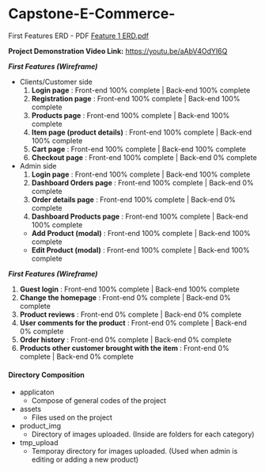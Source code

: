 # Capstone-E-Commerce-

First Features ERD - PDF
[Feature 1 ERD.pdf](https://github.com/JeanLance/Capstone-E-Commerce-/files/7696935/Feature.1.ERD.pdf)

**Project Demonstration Video Link:** https://youtu.be/aAbV4OdYI6Q


***First Features (Wireframe)***
* Clients/Customer side
  1. **Login page** : Front-end 100% complete | Back-end 100% complete
  2. **Registration page** : Front-end 100% complete | Back-end 100% complete
  3. **Products page** : Front-end 100% complete | Back-end 100% complete
  4. **Item page (product details)** : Front-end 100% complete | Back-end 100% complete
  5. **Cart page** : Front-end 100% complete | Back-end 100% complete
  6. **Checkout page** : Front-end 100% complete | Back-end 0% complete
* Admin side
  1. **Login page** : Front-end 100% complete | Back-end 100% complete
  2. **Dashboard Orders page** : Front-end 100% complete | Back-end 0% complete
  3. **Order details page** : Front-end 100% complete | Back-end 0% complete
  4. **Dashboard Products page** : Front-end 100% complete | Back-end 100% complete
    - **Add Product (modal)** : Front-end 100% complete | Back-end 100% complete
    - **Edit Product (modal)** : Front-end 100% complete | Back-end 100% complete

***First Features (Wireframe)***
1. **Guest login** : Front-end 100% complete | Back-end 100% complete
2. **Change the homepage** : Front-end 0% complete | Back-end 0% complete
3. **Product reviews** : Front-end 0% complete | Back-end 0% complete
4. **User comments for the product** : Front-end 0% complete | Back-end 0% complete
5. **Order history** : Front-end 0% complete | Back-end 0% complete
6. **Products other customer brought with the item** : Front-end 0% complete | Back-end 0% complete


#### Directory Composition
* applicaton
  - Compose of general codes of the project
* assets
  - Files used on the project
* product_img
  - Directory of images uploaded. (Inside are folders for each category)
* tmp_upload
  - Temporay directory for images uploaded. (Used when admin is editing or adding a new product)
